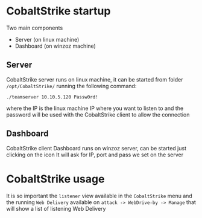 # CobaltStrike startup
Two main components
- Server (on linux machine)
- Dashboard (on winzoz machine)

## Server
CobaltStrike server runs on linux machine, it can be started from folder `/opt/CobaltStrike/`
running the following command:
```
./teamserver 10.10.5.120 Passw0rd!
```

where the IP is the linux machine IP where you want to listen to and the password will be used
with the CobaltStrike client to allow the connection

## Dashboard
CobaltStrike client Dashboard runs on winzoz server, can be started just clicking on the icon
It will ask for IP, port and pass we set on the server

# CobaltStrike usage
It is so important the `listener` view available in the `CobaltStrike` menu and
the running `Web Delivery` available on `attack -> WebDrive-by -> Manage` that
will show a list of listening Web Delivery
